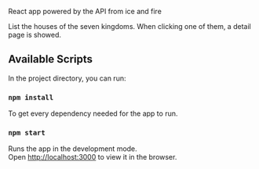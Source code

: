 
React app powered by the API from ice and fire

List the houses of the seven kingdoms.
When clicking one of them, a detail page is showed.


## Available Scripts
In the project directory, you can run:


### `npm install`

To get every dependency needed for the app to run.

### `npm start`

Runs the app in the development mode.<br>
Open [http://localhost:3000](http://localhost:3000) to view it in the browser.



